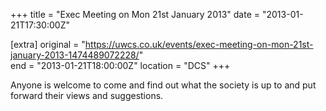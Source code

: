 +++
title = "Exec Meeting on Mon 21st January 2013"
date = "2013-01-21T17:30:00Z"

[extra]
original = "https://uwcs.co.uk/events/exec-meeting-on-mon-21st-january-2013-1474489072228/"    
end = "2013-01-21T18:00:00Z"
location = "DCS"
+++

Anyone is welcome to come and find out what the society is up to and put forward their views and suggestions.

